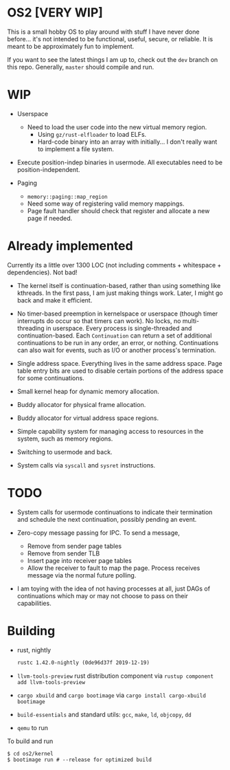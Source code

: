# OS2 [VERY WIP]

This is a small hobby OS to play around with stuff I have never done before...
it's not intended to be functional, useful, secure, or reliable. It is meant to
be approximately fun to implement.

If you want to see the latest things I am up to, check out the `dev` branch on
this repo. Generally, `master` should compile and run.

# WIP

- Userspace
    - Need to load the user code into the new virtual memory region.
        - Using `gz/rust-elfloader` to load ELFs.
        - Hard-code binary into an array with initially... I don't really want
          to implement a file system.

- Execute position-indep binaries in usermode. All executables need to be
  position-independent.

- Paging
    - `memory::paging::map_region`
    - Need some way of registering valid memory mappings.
    - Page fault handler should check that register and allocate a new page if needed.

# Already implemented

Currently its a little over 1300 LOC (not including comments + whitespace +
dependencies). Not bad!

- The kernel itself is continuation-based, rather than using something like
  kthreads. In the first pass, I am just making things work. Later, I might
  go back and make it efficient.

- No timer-based preemption in kernelspace or userspace (though timer
  interrupts do occur so that timers can work). No locks, no multi-threading in
  userspace. Every process is single-threaded and continuation-based. Each
  `Continuation` can return a set of additional continuations to be run in any
  order, an error, or nothing. Continuations can also wait for events, such as
  I/O or another process's termination.

- Single address space. Everything lives in the same address space. Page table
  entry bits are used to disable certain portions of the address space for some
  continuations.

- Small kernel heap for dynamic memory allocation.

- Buddy allocator for physical frame allocation.

- Buddy allocator for virtual address space regions.

- Simple capability system for managing access to resources in the system, such
  as memory regions.

- Switching to usermode and back.

- System calls via `syscall` and `sysret` instructions.

# TODO

- System calls for usermode continuations to indicate their termination and
  schedule the next continuation, possibly pending an event.

- Zero-copy message passing for IPC. To send a message,
    - Remove from sender page tables
    - Remove from sender TLB
    - Insert page into receiver page tables
    - Allow the receiver to fault to map the page. Process receives message via
      the normal future polling.

- I am toying with the idea of not having processes at all, just DAGs of
  continuations which may or may not choose to pass on their capabilities.

# Building

- rust, nightly

  ```txt
  rustc 1.42.0-nightly (0de96d37f 2019-12-19)
  ```

- `llvm-tools-preview` rust distribution component via `rustup component add llvm-tools-preview`

- `cargo xbuild` and `cargo bootimage` via `cargo install cargo-xbuild bootimage`

- `build-essentials` and standard utils: `gcc`, `make`, `ld`, `objcopy`, `dd`

- `qemu` to run

To build and run
```console
$ cd os2/kernel
$ bootimage run # --release for optimized build
```
